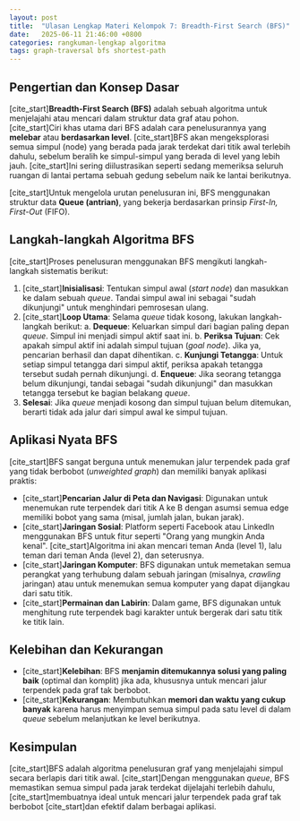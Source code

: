 ```yaml
---
layout: post
title:  "Ulasan Lengkap Materi Kelompok 7: Breadth-First Search (BFS)"
date:   2025-06-11 21:46:00 +0800
categories: rangkuman-lengkap algoritma
tags: graph-traversal bfs shortest-path
---
```


## Pengertian dan Konsep Dasar
[cite_start]**Breadth-First Search (BFS)** adalah sebuah algoritma untuk menjelajahi atau mencari dalam struktur data graf atau pohon.  [cite_start]Ciri khas utama dari BFS adalah cara penelusurannya yang **melebar** atau **berdasarkan level**.  [cite_start]BFS akan mengeksplorasi semua simpul (node) yang berada pada jarak terdekat dari titik awal terlebih dahulu, sebelum beralih ke simpul-simpul yang berada di level yang lebih jauh.  [cite_start]Ini sering diilustrasikan seperti sedang memeriksa seluruh ruangan di lantai pertama sebuah gedung sebelum naik ke lantai berikutnya. 

[cite_start]Untuk mengelola urutan penelusuran ini, BFS menggunakan struktur data **Queue (antrian)**, yang bekerja berdasarkan prinsip *First-In, First-Out* (FIFO). 

## Langkah-langkah Algoritma BFS
[cite_start]Proses penelusuran menggunakan BFS mengikuti langkah-langkah sistematis berikut: 
1.  [cite_start]**Inisialisasi**: Tentukan simpul awal (*start node*) dan masukkan ke dalam sebuah *queue*.  Tandai simpul awal ini sebagai "sudah dikunjungi" untuk menghindari pemrosesan ulang.
2.  [cite_start]**Loop Utama**: Selama *queue* tidak kosong, lakukan langkah-langkah berikut: 
    a.  **Dequeue**: Keluarkan simpul dari bagian paling depan *queue*.  Simpul ini menjadi simpul aktif saat ini.
    b.  **Periksa Tujuan**: Cek apakah simpul aktif ini adalah simpul tujuan (*goal node*).  Jika ya, pencarian berhasil dan dapat dihentikan.
    c.  **Kunjungi Tetangga**: Untuk setiap simpul tetangga dari simpul aktif, periksa apakah tetangga tersebut sudah pernah dikunjungi. 
    d.  **Enqueue**: Jika seorang tetangga belum dikunjungi, tandai sebagai "sudah dikunjungi" dan masukkan tetangga tersebut ke bagian belakang *queue*. 
3.  **Selesai**: Jika *queue* menjadi kosong dan simpul tujuan belum ditemukan, berarti tidak ada jalur dari simpul awal ke simpul tujuan. 

## Aplikasi Nyata BFS
[cite_start]BFS sangat berguna untuk menemukan jalur terpendek pada graf yang tidak berbobot (*unweighted graph*) dan memiliki banyak aplikasi praktis: 
* [cite_start]**Pencarian Jalur di Peta dan Navigasi**: Digunakan untuk menemukan rute terpendek dari titik A ke B dengan asumsi semua edge memiliki bobot yang sama (misal, jumlah jalan, bukan jarak). 
* [cite_start]**Jaringan Sosial**: Platform seperti Facebook atau LinkedIn menggunakan BFS untuk fitur seperti "Orang yang mungkin Anda kenal".  [cite_start]Algoritma ini akan mencari teman Anda (level 1), lalu teman dari teman Anda (level 2), dan seterusnya. 
* [cite_start]**Jaringan Komputer**: BFS digunakan untuk memetakan semua perangkat yang terhubung dalam sebuah jaringan (misalnya, *crawling* jaringan) atau untuk menemukan semua komputer yang dapat dijangkau dari satu titik. 
* [cite_start]**Permainan dan Labirin**: Dalam game, BFS digunakan untuk menghitung rute terpendek bagi karakter untuk bergerak dari satu titik ke titik lain. 

## Kelebihan dan Kekurangan
* [cite_start]**Kelebihan**: BFS **menjamin ditemukannya solusi yang paling baik** (optimal dan komplit) jika ada, khususnya untuk mencari jalur terpendek pada graf tak berbobot. 
* [cite_start]**Kekurangan**: Membutuhkan **memori dan waktu yang cukup banyak** karena harus menyimpan semua simpul pada satu level di dalam *queue* sebelum melanjutkan ke level berikutnya. 

## Kesimpulan
[cite_start]BFS adalah algoritma penelusuran graf yang menjelajahi simpul secara berlapis dari titik awal.  [cite_start]Dengan menggunakan *queue*, BFS memastikan semua simpul pada jarak terdekat dijelajahi terlebih dahulu,  [cite_start]membuatnya ideal untuk mencari jalur terpendek pada graf tak berbobot  [cite_start]dan efektif dalam berbagai aplikasi.